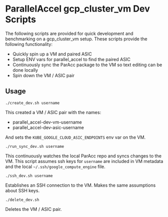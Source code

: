 # ParallelAccel gcp_cluster_vm Dev Scripts

The following scripts are provided for quick development and benchmarking
on a gcp_cluster_vm setup. These scripts provide the following functionality:
* Quickly spin up a VM and paired ASIC
* Setup ENV vars for parallel_accel to find the paired ASIC
* Continuously sync the ParAcc package to the VM so text editing can be done
locally
* Spin down the VM / ASIC pair

## Usage

`./create_dev.sh username`

This created a VM / ASIC pair with the names:

* parallel_accel-dev-vm-username
* parallel_accel-dev-asic-username

And sets the `KUBE_GOOGLE_CLOUD_ASIC_ENDPOINTS` env var on the VM.

`./run_sync_dev.sh username`

This continuously watches the local ParAcc repo and syncs changes to the VM.
This script assumes ssh keys for `username` are included in VM metadata and 
the local `~/.ssh/google_compute_engine` file.

`./ssh_dev.sh username`

Establishes an SSH connection to the VM. Makes the same assumptions about SSH
keys.

`./delete_dev.sh`

Deletes the VM / ASIC pair.

